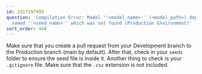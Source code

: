 ```yaml
---
id: 2d17397995
question: 'Compilation Error: Model ''<model_name>'' (<model_path>) depends on a node
  named ''<seed_name>'' which was not found (Production Environment)'
sort_order: 440
---
```


Make sure that you create a pull request from your Development branch to the Production branch (main by default). After that, check in your `seeds` folder to ensure the seed file is inside it. Another thing to check is your `.gitignore` file. Make sure that the `.csv` extension is not included.
